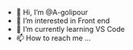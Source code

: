 - 👋 Hi, I’m @A-golipour
- 👀 I’m interested in Front end
- 🌱 I’m currently learning VS Code
- 📫 How to reach me ...

<!---
A-golipour/A-golipour is a ✨ special ✨ repository because its `README.md` (this file) appears on your GitHub profile.
You can click the Preview link to take a look at your changes.
--->
